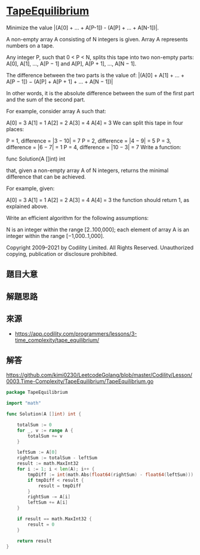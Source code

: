 # [TapeEquilibrium](https://app.codility.com/programmers/lessons/3-time_complexity/tape_equilibrium/)

Minimize the value |(A[0] + ... + A[P-1]) - (A[P] + ... + A[N-1])|.

A non-empty array A consisting of N integers is given. Array A represents numbers on a tape.

Any integer P, such that 0 < P < N, splits this tape into two non-empty parts: A[0], A[1], ..., A[P − 1] and A[P], A[P + 1], ..., A[N − 1].

The difference between the two parts is the value of: |(A[0] + A[1] + ... + A[P − 1]) − (A[P] + A[P + 1] + ... + A[N − 1])|

In other words, it is the absolute difference between the sum of the first part and the sum of the second part.

For example, consider array A such that:

  A[0] = 3
  A[1] = 1
  A[2] = 2
  A[3] = 4
  A[4] = 3
We can split this tape in four places:

P = 1, difference = |3 − 10| = 7
P = 2, difference = |4 − 9| = 5
P = 3, difference = |6 − 7| = 1
P = 4, difference = |10 − 3| = 7
Write a function:

func Solution(A []int) int

that, given a non-empty array A of N integers, returns the minimal difference that can be achieved.

For example, given:

  A[0] = 3
  A[1] = 1
  A[2] = 2
  A[3] = 4
  A[4] = 3
the function should return 1, as explained above.

Write an efficient algorithm for the following assumptions:

N is an integer within the range [2..100,000];
each element of array A is an integer within the range [−1,000..1,000].

Copyright 2009–2021 by Codility Limited. All Rights Reserved. Unauthorized copying, publication or disclosure prohibited.


## 題目大意

## 解題思路

## 來源
* https://app.codility.com/programmers/lessons/3-time_complexity/tape_equilibrium/

## 解答
https://github.com/kimi0230/LeetcodeGolang/blob/master/Codility/Lesson/0003.Time-Complexity/TapeEquilibrium/TapeEquilibrium.go


```go
package TapeEquilibrium

import "math"

func Solution(A []int) int {

	totalSum := 0
	for _, v := range A {
		totalSum += v
	}

	leftSum := A[0]
	rightSum := totalSum - leftSum
	result := math.MaxInt32
	for i := 1; i < len(A); i++ {
		tmpDiff := int(math.Abs(float64(rightSum) - float64(leftSum)))
		if tmpDiff < result {
			result = tmpDiff
		}
		rightSum -= A[i]
		leftSum += A[i]
	}

	if result == math.MaxInt32 {
		result = 0
	}

	return result
}
```